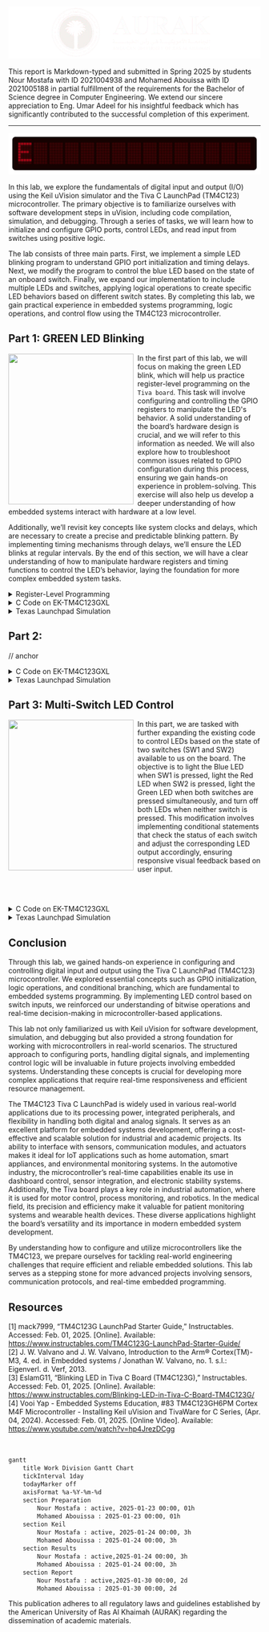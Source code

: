 <p align="center">
  <img src="Photos/Banner.png"/>
</p>

This report is Markdown-typed and submitted in Spring 2025 by students Nour Mostafa with ID 2021004938 and Mohamed Abouissa with ID 2021005188 in partial fulfillment of the requirements for the Bachelor of Science degree in Computer Engineering. We extend our sincere appreciation to Eng. Umar Adeel for his insightful feedback which has significantly contributed to the successful completion of this experiment.


---

<p align="center">
  <img src="Photos/header.gif"/>
</p>

In this lab, we explore the fundamentals of digital input and output (I/O) using the Keil uVision simulator and the Tiva C LaunchPad (TM4C123) microcontroller. The primary objective is to familiarize ourselves with software development steps in uVision, including code compilation, simulation, and debugging. Through a series of tasks, we will learn how to initialize and configure GPIO ports, control LEDs, and read input from switches using positive logic.

The lab consists of three main parts. First, we implement a simple LED blinking program to understand GPIO port initialization and timing delays. Next, we modify the program to control the blue LED based on the state of an onboard switch. Finally, we expand our implementation to include multiple LEDs and switches, applying logical operations to create specific LED behaviors based on different switch states. By completing this lab, we gain practical experience in embedded systems programming, logic operations, and control flow using the TM4C123 microcontroller.

## Part 1: GREEN LED Blinking 

<img src="Photos/part1.gif" width="250" height="300" align="left">
<img src="Photos/transparentpic.png" width="8" height="300" align="left">

In the first part of this lab, we will focus on making the green LED blink, which will help us practice register-level programming on the `Tiva board`. This task will involve configuring and controlling the GPIO registers to manipulate the LED's behavior. A solid understanding of the board’s hardware design is crucial, and we will refer to this information as needed. We will also explore how to troubleshoot common issues related to GPIO configuration during this process, ensuring we gain hands-on experience in problem-solving. This exercise will also help us develop a deeper understanding of how embedded systems interact with hardware at a low level.

Additionally, we’ll revisit key concepts like system clocks and delays, which are necessary to create a precise and predictable blinking pattern. By implementing timing mechanisms through delays, we’ll ensure the LED blinks at regular intervals. By the end of this section, we will have a clear understanding of how to manipulate hardware registers and timing functions to control the LED’s behavior, laying the foundation for more complex embedded system tasks.

<details>
  <summary>Register-Level Programming</summary>
<br>

This lab will be executed exclusively on `Port F` of the Tiva board. Therefore, the first step is to enable the clock for `Port F`, which is essential for accessing and configuring its registers. This can be accomplished using the following code:

```C
SYSCTL_RCGC2_R= 0x00000020;  // 0000 0000 0000 0000 0000 0000 0010 0000  This for enabling the Prot F clock
```
Next, we need to disable the analog functionality of the pins, as we will be using them in digital mode. This is achieved by clearing the eight least significant bits of the `AMSEL` register, as we only have access to these specific pins. The following code accomplishes this:

```C
GPIO_PORTF_AMSEL_R = 0x00;  // ---- ---- ---- ---- ---- ---- 0000 0000 For Disabling the analog function
```

Next, we need to clear the `PCTL` register to select the standard digital function for the pins. This ensures that the pins operate in their default digital mode. The following code accomplishes this:

```C
GPIO_PORTF_PCTL_R = 0x00000000;   // 0000 0000 0000 0000 0000 0000 0000 0000 
```

Now, we need to set the direction of the pin, determining whether it operates in input or output mode. This is done using the `DIR` register. Our goal is to control the green LED, which is connected to `Port F`, Pin 3. To configure this pin as an output, we must set the fourth bit of the `DIR` register to 1 (where 1 represents output mode). This can be achieved by modifying only the least significant 8 bits using the following code:

```C
GPIO_PORTF_DIR_R = 0x08;  // ---- ---- ---- ---- ---- ---- 0000 1000  We just set pin 3 (Green LED) to be in the OUTPUT mode
```

Since we are not using the Alternate Function Select `(AFSEL)` register, we need to clear it entirely to ensure the pins operate in their default digital mode. This can be done using the following code:

```C
GPIO_PORTF_AFSEL_R = 0x00;  // ---- ---- ---- ---- ---- ---- 0000 0000  No alternate function 
```

The final step is to enable the pin by setting it as a digital I/O. This is done by writing 1 to the corresponding bit in the `DEN` (Digital Enable) register, allowing the pin to function as a digital output. The following code accomplishes this:

```C
GPIO_PORTF_DEN_R = 0x08;  // ---- ---- ---- ---- ---- ---- 0000 1000  Enable digital pins PF3 
```

At the end, we can consolidate all the code for registering and set it up to blink the green LED through a function. This way, we can simply call the function whenever needed.

```C
void PortF_Init(void){ 
  SYSCTL_RCGC2_R= 0x00000020;       // 0000 0000 0000 0000 0000 0000 0010 0000  This for enabling the Prot F clock
  GPIO_PORTF_AMSEL_R = 0x00;        // ---- ---- ---- ---- ---- ---- 0000 0000 For Disabling the analog function 
  GPIO_PORTF_PCTL_R = 0x00000000;   // 0000 0000 0000 0000 0000 0000 0000 0000  
  GPIO_PORTF_DIR_R = 0x08;          // ---- ---- ---- ---- ---- ---- 0000 1000  We just set pin 3 (Green LED) to be in the OUTPUT mode   
  GPIO_PORTF_AFSEL_R = 0x00;        // ---- ---- ---- ---- ---- ---- 0000 0000  No alternate function      
  GPIO_PORTF_DEN_R = 0x08;          // ---- ---- ---- ---- ---- ---- 0000 1000  Enable digital pins PF3    
}
```

</details>

<details>
  <summary>C Code on EK-TM4C123GXL</summary>
<br>

```C
// The libraries that we need
#include <stdint.h>
#include "tm4c123gh6pm.h"

#define GPIO_PORTF_DATA_R       (*((volatile unsigned long *)0x400253FC))
#define GPIO_PORTF_DIR_R        (*((volatile unsigned long *)0x40025400))
#define GPIO_PORTF_AFSEL_R      (*((volatile unsigned long *)0x40025420))
#define GPIO_PORTF_DEN_R        (*((volatile unsigned long *)0x4002551C))
#define GPIO_PORTF_AMSEL_R      (*((volatile unsigned long *)0x40025528))
#define GPIO_PORTF_PCTL_R       (*((volatile unsigned long *)0x4002552C))
#define SYSCTL_RCGCGPIO_R       (*((volatile unsigned long *)0x400FE608))
#define SYSCTL_PRGPIO_R         (*((volatile unsigned long *)0x400FEA08))
#define SYSCTL_RCGC2_GPIOF      0x00000020  // port F Clock Gating Control
#define SYSCTL_RCGC2_R          (*((volatile unsigned long *)0x400FE108))
	
//Function Prototypes

void PortF_Init(void);		
void Delay(void);

int main(void){    
  PortF_Init();    			// Call initialization of Port F
 
  while(1){
		
      GPIO_PORTF_DATA_R = 0x08;          // ---- ---- ---- ---- ---- ---- 0000 1000 For That mean we writing the value 1 on Pin PF3 (Green LED on)                                 
      Delay();				 // wait 0.1 sec (Read the Clock part on the introduction)
      GPIO_PORTF_DATA_R = 0x00;    	 // ---- ---- ---- ---- ---- ---- 0000 0000 For That mean we writing the value 0 on Pin PF3 (Green LED off)   
      Delay();                     	// wait 0.1 sec (Read the Clock part on the introduction)
  }
}

// The function to initialize port F pins for input and output
void PortF_Init(void){ 
  SYSCTL_RCGC2_R= 0x00000020;       // 0000 0000 0000 0000 0000 0000 0010 0000  This for enabling the Prot F clock
  GPIO_PORTF_AMSEL_R = 0x00;        // ---- ---- ---- ---- ---- ---- 0000 0000 For Disabling the analog function 
  GPIO_PORTF_PCTL_R = 0x00000000;   // 0000 0000 0000 0000 0000 0000 0000 0000  
  GPIO_PORTF_DIR_R = 0x08;          // ---- ---- ---- ---- ---- ---- 0000 1000  We just set pin 3 (Green LED) to be in the OUTPUT mode   
  GPIO_PORTF_AFSEL_R = 0x00;        // ---- ---- ---- ---- ---- ---- 0000 0000  No alternate function      
  GPIO_PORTF_DEN_R = 0x08;          // ---- ---- ---- ---- ---- ---- 0000 1000  Enable digital pins PF3    
}
// The delay Fucntion
void Delay(void){

unsigned long  time;  // Variable called time
  time = 1600000;  // 0.1 sec  (Read the Clock part on the introduction)
  while(time!=0){  // When the time go to Zero it will exit the function
    time--;
  }
}
```
</details>


<details>
  <summary>Texas Launchpad Simulation</summary>
	
<br>

<p align="center">
  <img src="Photos/Part1(Off).png" style="width: 49%; height: 300px;" title="Green LED is Off" /> <img src="Photos/Part1(On).png" style="width: 49%; height: 300px;" title="Green LED is On" />
</p>

In this part of the lab, we run our Texas Launchpad simulation to verify that our code is working correctly before deploying it on the Tiva microcontroller. As shown in the left picture, the green LED is initially off. After a delay of `0.1 seconds`, as seen in the right picture, the LED turns on. This demonstrates the intended behavior and serves as the purpose of this section ensuring that our code produces the desired output before testing it on the actual hardware.
	
</details>

## Part 2:

// anchor

<details>
<summary>C Code on EK-TM4C123GXL</summary>
<br>

``` C


```



// anchor
</details>

<details>
  <summary>Texas Launchpad Simulation</summary>
	<br>


// anchor

</details>

## Part 3: Multi-Switch LED Control

<img src="Photos/part3.gif" width="250" height="300" align="left">
<img src="Photos/transparentpic.png" width="8" height="300" align="left">

In this part, we are tasked with further expanding the existing code to control LEDs based on the state of two switches (SW1 and SW2) available to us on the board. The objective is to light the Blue LED when SW1 is pressed, light the Red LED when SW2 is pressed, light the Green LED when both switches are pressed simultaneously, and turn off both LEDs when neither switch is pressed. This modification involves implementing conditional statements that check the status of each switch and adjust the corresponding LED output accordingly, ensuring responsive visual feedback based on user input.

<br clear="left"><br>

<details>
<summary>C Code on EK-TM4C123GXL</summary>
<br>

``` C


```

// anchor change with our gif or place on the left



// anchor
</details>

<details>
  <summary>Texas Launchpad Simulation</summary>
	<br>


// anchor

<br>


</details>

## Conclusion

Through this lab, we gained hands-on experience in configuring and controlling digital input and output using the Tiva C LaunchPad (TM4C123) microcontroller. We explored essential concepts such as GPIO initialization, logic operations, and conditional branching, which are fundamental to embedded systems programming. By implementing LED control based on switch inputs, we reinforced our understanding of bitwise operations and real-time decision-making in microcontroller-based applications. <br>

This lab not only familiarized us with Keil uVision for software development, simulation, and debugging but also provided a strong foundation for working with microcontrollers in real-world scenarios. The structured approach to configuring ports, handling digital signals, and implementing control logic will be invaluable in future projects involving embedded systems. Understanding these concepts is crucial for developing more complex applications that require real-time responsiveness and efficient resource management. <br>

The TM4C123 Tiva C LaunchPad is widely used in various real-world applications due to its processing power, integrated peripherals, and flexibility in handling both digital and analog signals. It serves as an excellent platform for embedded systems development, offering a cost-effective and scalable solution for industrial and academic projects. Its ability to interface with sensors, communication modules, and actuators makes it ideal for IoT applications such as home automation, smart appliances, and environmental monitoring systems. In the automotive industry, the microcontroller’s real-time capabilities enable its use in dashboard control, sensor integration, and electronic stability systems. Additionally, the Tiva board plays a key role in industrial automation, where it is used for motor control, process monitoring, and robotics. In the medical field, its precision and efficiency make it valuable for patient monitoring systems and wearable health devices. These diverse applications highlight the board’s versatility and its importance in modern embedded system development. <br>

By understanding how to configure and utilize microcontrollers like the TM4C123, we prepare ourselves for tackling real-world engineering challenges that require efficient and reliable embedded solutions. This lab serves as a stepping stone for more advanced projects involving sensors, communication protocols, and real-time embedded programming.

## Resources

[1] mack7999, “TM4C123G LaunchPad Starter Guide,” Instructables. Accessed: Feb. 01, 2025. [Online]. Available: <br> https://www.instructables.com/TM4C123G-LaunchPad-Starter-Guide/  
[2] J. W. Valvano and J. W. Valvano, Introduction to the Arm® Cortex(TM)-M3, 4. ed. in Embedded systems / Jonathan W. Valvano, no. 1. s.l.: Eigenverl. d. Verf, 2013.  
[3] EslamG11, “Blinking LED in Tiva C Board (TM4C123G),” Instructables. Accessed: Feb. 01, 2025. [Online]. Available: <br> https://www.instructables.com/Blinking-LED-in-Tiva-C-Board-TM4C123G/  
[4] Vooi Yap - Embedded Systems Education, #83 TM4C123GH6PM Cortex M4F Microcontroller - Installing Keil uVision and TivaWare for C Series, (Apr. 04, 2024). Accessed: Feb. 01, 2025. [Online Video]. Available: <br> https://www.youtube.com/watch?v=hp4JrezDCgg


<br>

```mermaid
gantt
    title Work Division Gantt Chart
    tickInterval 1day
    todayMarker off
    axisFormat %a-%Y-%m-%d
    section Preparation         
        Nour Mostafa : active, 2025-01-23 00:00, 01h
        Mohamed Abouissa : 2025-01-23 00:00, 01h
    section Keil         
        Nour Mostafa : active, 2025-01-24 00:00, 3h
        Mohamed Abouissa : 2025-01-24 00:00, 3h
    section Results       
        Nour Mostafa : active,2025-01-24 00:00, 3h
        Mohamed Abouissa : 2025-01-24 00:00, 3h
    section Report
        Nour Mostafa : active,2025-01-30 00:00, 2d
        Mohamed Abouissa : 2025-01-30 00:00, 2d
```

This publication adheres to all regulatory laws and guidelines established by the American University of Ras Al Khaimah (AURAK) regarding the dissemination of academic materials.
